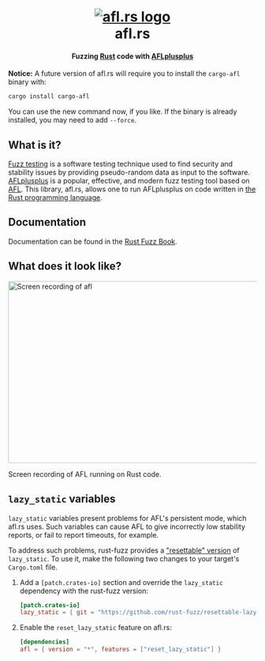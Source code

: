 <h1 align="center">
  <a href="https://github.com/frewsxcv/afl.rs/issues/66"><img src="etc/logo.gif" alt="afl.rs logo"></a>
  <br>
  afl.rs
</h1>

<h4 align="center">Fuzzing <a href="https://www.rust-lang.org">Rust</a> code with <a href="https://aflplus.plus/">AFLplusplus</a></h4>

**Notice:** A future version of afl.rs will require you to install the `cargo-afl` binary with:

```sh
cargo install cargo-afl
```

You can use the new command now, if you like. If the binary is already installed, you may need to add `--force`.

## What is it?

[Fuzz testing][] is a software testing technique used to find security and stability issues by providing pseudo-random data as input to the software. [AFLplusplus][] is a popular, effective, and modern fuzz testing tool based on [AFL][american-fuzzy-lop]. This library, afl.rs, allows one to run AFLplusplus on code written in [the Rust programming language][rust].

## Documentation

Documentation can be found in the [Rust Fuzz Book](https://rust-fuzz.github.io/book/afl.html).

## What does it look like?

<img src="etc/screencap.gif" width="563" height="368" alt="Screen recording of afl">

Screen recording of AFL running on Rust code.

[conditional compilation]: https://doc.rust-lang.org/reference.html#conditional-compilation
[Cargo feature]: http://doc.crates.io/manifest.html#the-[features]-section
[example-defer]: https://github.com/frewsxcv/afl.rs/blob/master/examples/deferred-init.rs
[LLVM pass]: https://github.com/frewsxcv/afl.rs/blob/master/plugin/src/afl-llvm-pass.o.cc
[example]: https://github.com/frewsxcv/afl.rs/blob/master/afl/examples/hello.rs
[Cargo]: http://doc.crates.io/
[unresolved issue]: https://github.com/frewsxcv/afl.rs/issues/11
[fuzz testing]: https://en.wikipedia.org/wiki/Fuzz_testing
[rustup]: https://rustup.rs/
[american-fuzzy-lop]: http://lcamtuf.coredump.cx/afl/
[AFLplusplus]: https://aflplus.plus/
[rust]: https://www.rust-lang.org

## `lazy_static` variables

`lazy_static` variables present problems for AFL's persistent mode, which afl.rs uses. Such variables can cause AFL to give incorrectly low stability reports, or fail to report timeouts, for example.

To address such problems, rust-fuzz provides a ["resettable" version](https://github.com/rust-fuzz/resettable-lazy-static.rs) of `lazy_static`. To use it, make the following two changes to your target's `Cargo.toml` file.

1. Add a `[patch.crates-io]` section and override the `lazy_static` dependency with the rust-fuzz version:
    ```toml
    [patch.crates-io]
    lazy_static = { git = "https://github.com/rust-fuzz/resettable-lazy-static.rs" }

    ```
2. Enable the `reset_lazy_static` feature on afl.rs:
    ```toml
    [dependencies]
    afl = { version = "*", features = ["reset_lazy_static"] }
    ```
